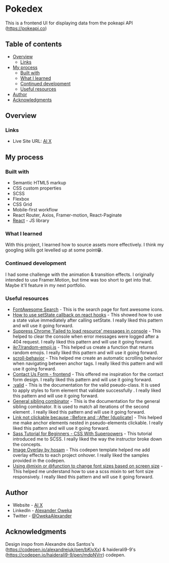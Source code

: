 # Pokedex

This is a frontend UI for displaying data from the pokeapi API (https://pokeapi.co)

## Table of contents

- [Overview](#overview)
  - [Links](#links)
- [My process](#my-process)
  - [Built with](#built-with)
  - [What I learned](#what-i-learned)
  - [Continued development](#continued-development)
  - [Useful resources](#useful-resources)
- [Author](#author)
- [Acknowledgments](#acknowledgments)

## Overview

### Links

- Live Site URL: [Al X](https://alexander-oweka.netlify.app)

## My process

### Built with

- Semantic HTML5 markup
- CSS custom properties
- SCSS
- Flexbox
- CSS Grid
- Mobile-first workflow
- React Router, Axios, Framer-motion, React-Paginate
- [React](https://reactjs.org/) - JS library

### What I learned

With this project, I learned how to source assets more effectively. I think my googling skills got levelled up at some point😁.

### Continued development

I had some challenge with the animation & transition effects. I originally intended to use Framer.Motion, but time was too short to get into that. Maybe it'll feature in my next portfolio.

### Useful resources

- [FontAwesome Search](https://fontawesome.com/search) - This is the search page for font awesome icons.
- [How to use setState callback on react hooks](https://stackoverflow.com/a/61612292) - This showed how to use a state value immediately after calling setState. I really liked this pattern and will use it going forward.
- [Suppress Chrome 'Failed to load resource' messages in console](https://stackoverflow.com/questions/4500741/suppress-chrome-failed-to-load-resource-messages-in-console/30847631#30847631) - This helped to clear the console when error messages were logged after a 404 request. I really liked this pattern and will use it going forward.
- [ikr7/random-emoji.js](https://gist.github.com/ikr7/c72843556ef3a12014c3) - This helped us create a function that returns random emojis. I really liked this pattern and will use it going forward.
- [scroll-behavior](https://developer.mozilla.org/en-US/docs/Web/CSS/scroll-behavior) - This helped me create an automatic scrolling behavior when navigating between anchor tags. I really liked this pattern and will use it going forward.
- [Contact Us Form - frontend](https://codepen.io/JonLehman/pen/yOdbOG) - This offered me inspiration for the contact form design. I really liked this pattern and will use it going forward.
- [:valid](https://developer.mozilla.org/en-US/docs/Web/CSS/:valid) - This is the documentation for the valid pseudo-class. It is used to apply styles to form element that validate successfully . I really liked this pattern and will use it going forward.
- [General sibling combinator](https://developer.mozilla.org/en-US/docs/Web/CSS/General_sibling_combinator) - This is the documentation for the general sibling combinator. It is used to match all iterations of the second element . I really liked this pattern and will use it going forward.
- [Link not clickable because ::Before and ::After [duplicate]](https://stackoverflow.com/a/49487195) - This helped me make anchor elements nested in pseudo-elements clickable. I really liked this pattern and will use it going forward.
- [Sass Tutorial for Beginners - CSS With Superpowers](https://youtu.be/_a5j7KoflTs) - This tutorial introduced me to SCSS. I really liked the way the instructor broke down the concepts.
- [Image Overlay by hosam](https://codepen.io/hdoma1/pen/xxZRqNE?editors=1100) - This codepen template helped me add overlay effects to each project onhover. I really liked the samples provided in the codepen.
- [Using @mixin or @function to change font sizes based on screen size](https://stackoverflow.com/questions/64428683/using-mixin-or-function-to-change-font-sizes-based-on-screen-size) - This helped me understand how to use a scss mixin to set font size responsively. I really liked this pattern and will use it going forward.

## Author

- Website - [Al X](https://alexander-oweka.netlify.app)
- LinkedIn - [Alexander Oweka](https://www.linkedin.com/in/alexander-oweka-6bb086166/)
- Twitter - [@OwekaAlexander](https://twitter.com/OwekaAlexander)

## Acknowledgments

Design inspo from Alexandre dos Santos's (https://codepen.io/alexandrejuk/pen/bKjvXx) & haiderali9-9's (https://codepen.io/haiderali9-9/pen/mdpNVrr) codepen.
